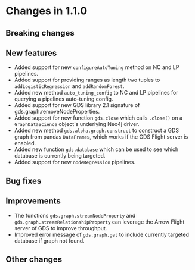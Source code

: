 # Changes in 1.1.0


## Breaking changes


## New features

* Added support for new `configureAutoTuning` method on NC and LP pipelines.
* Added support for providing ranges as length two tuples to `addLogisticRegression` and `addRandomForest`.
* Added new method `auto_tuning_config` to NC and LP pipelines for querying a pipelines auto-tuning config.
* Added support for new GDS library 2.1 signature of gds.graph.removeNodeProperties.
* Added support for new function `gds.close` which calls `.close()` on a `GraphDataScience` object's underlying Neo4j driver.
* Added new method `gds.alpha.graph.construct` to construct a GDS graph from pandas `DataFrame`s, which works if the GDS Flight server is enabled.
* Added new function `gds.database` which can be used to see which database is currently being targeted.
* Added support for new `nodeRegression` pipelines.


## Bug fixes


## Improvements

* The functions `gds.graph.streamNodeProperty` and `gds.graph.streamRelationshipProperty` can leverage the Arrow Flight server of GDS to improve throughput.
* Improved error message of `gds.graph.get` to include currently targeted database if graph not found.


## Other changes
